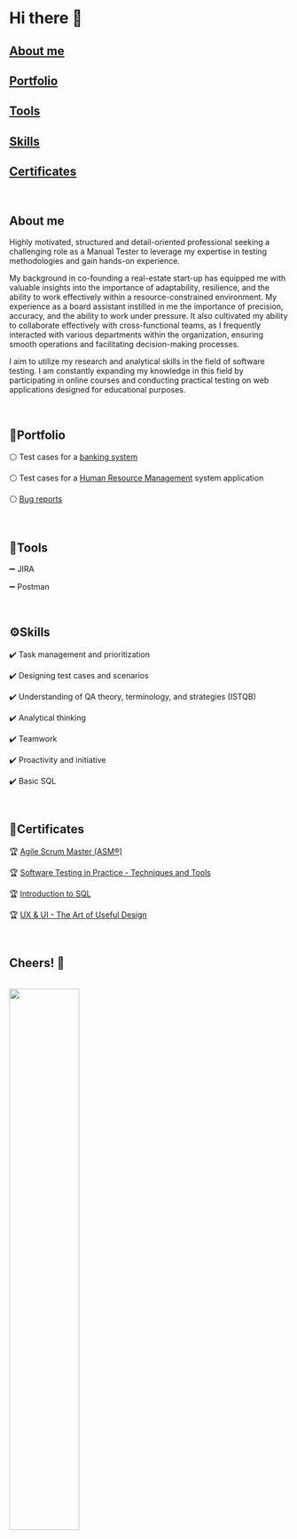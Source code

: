 # Hi there 👋


## [About me](#about-me-1)
## [Portfolio](#portfolio-1)
## [Tools](#tools-1)
## [Skills](#%EF%B8%8Fskills)
## [Certificates](#certificates-1)

<br>

## About me
Highly motivated, structured and detail-oriented professional seeking a challenging role as a Manual Tester to leverage my expertise in  testing methodologies and gain hands-on experience.

My background in co-founding a real-estate start-up has equipped me with valuable insights into the importance of adaptability, resilience, and the ability to work effectively within a resource-constrained environment.
My experience as a board assistant instilled in me the importance of precision, accuracy, and the ability to work under pressure. It also cultivated my ability to collaborate effectively with cross-functional teams, as I frequently interacted with various departments within the organization, ensuring smooth operations and facilitating decision-making processes.

I aim to utilize my research and analytical skills in the field of software testing. I am constantly expanding my knowledge in this field by participating in online courses and conducting practical testing on web applications designed for educational purposes.

<br>

## 📄Portfolio

⚪ Test cases for a [banking system](https://docs.google.com/spreadsheets/d/1fm-Ztiqm5FK5-q1ccDtTJWopWq8l2t1rMbLS8bFcGEU/edit?usp=sharing)

⚪ Test cases for a [Human Resource Management](https://docs.google.com/spreadsheets/d/1o15rxyttqDWS8G1ESZYqhbif-BGeHq5gEpNEXHolgFM/edit?usp=sharing) system application

⚪ [Bug reports](https://drive.google.com/drive/folders/17M6lJeve7Y0j3DdPBYq8GSUdDFAJYgxy?usp=drive_link)

<br>

## 🔨Tools

➖ JIRA

➖ Postman

<br>

## ⚙️Skills

✔️ Task management and prioritization

✔️ Designing test cases and scenarios

✔️ Understanding of QA theory, terminology, and strategies (ISTQB)

✔️ Analytical thinking 

✔️ Teamwork

✔️ Proactivity and initiative

✔️ Basic SQL

<br>

## 🎯Certificates

🏆 [Agile Scrum Master (ASM®)](https://certificates.simplicdn.net/share/4832869_1706540797.pdf)

🏆 [Software Testing in Practice - Techniques and Tools](https://api.strefakursow.pl/api/v2/public/certificate/pdf/9qk05hfywc0sooco4ook0gw0wck0kkc)

🏆 [Introduction to SQL](https://certificates.simplicdn.net/share/4914595_1709205732.pdf)

🏆 [UX & UI - The Art of Useful Design](https://api.strefakursow.pl/api/v2/public/certificate/pdf/896hoa0tjg8wwo4g0w44kc0g40gco4w)

<br>

## Cheers! 👋

<br>

<img src="https://i.kym-cdn.com/photos/images/newsfeed/001/700/326/2e9.jpg" width="50%" height="50%">

<br>
